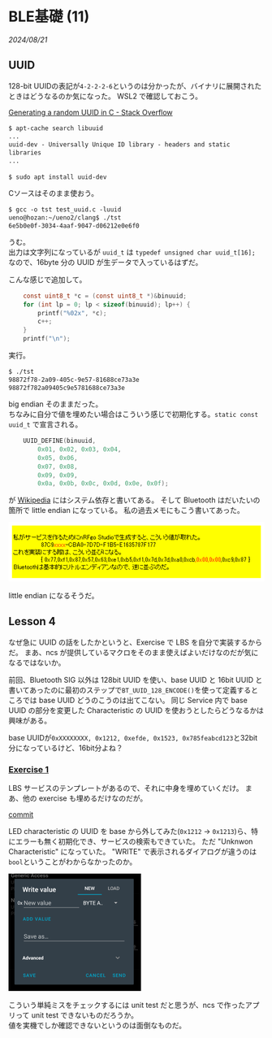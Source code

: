 # BLE基礎 (11)

<i>2024/08/21</i>

## UUID

128-bit UUIDの表記が`4-2-2-2-6`というのは分かったが、バイナリに展開されたときはどうなるのか気になった。
WSL2 で確認しておこう。

[Generating a random UUID in C - Stack Overflow](https://stackoverflow.com/questions/51053568/generating-a-random-uuid-in-c)

```console
$ apt-cache search libuuid
...
uuid-dev - Universally Unique ID library - headers and static libraries
...

$ sudo apt install uuid-dev
```

Cソースはそのまま使おう。

```console
$ gcc -o tst test_uuid.c -luuid
ueno@hozan:~/ueno2/clang$ ./tst
6e5b0e0f-3034-4aaf-9047-d06212e0e6f0
```

うむ。  
出力は文字列になっているが `uuid_t` は `typedef unsigned char uuid_t[16];` なので、16byte 分の UUID が生データで入っているはずだ。

こんな感じで追加して。

```c
    const uint8_t *c = (const uint8_t *)&binuuid;
    for (int lp = 0; lp < sizeof(binuuid); lp++) {
        printf("%02x", *c);
        c++;
    }
    printf("\n");
```

実行。

```console
$ ./tst
98872f78-2a09-405c-9e57-81688ce73a3e
98872f782a09405c9e5781688ce73a3e
```

big endian そのままだった。  
ちなみに自分で値を埋めたい場合はこういう感じで初期化する。`static const uuid_t` で宣言される。

```c
    UUID_DEFINE(binuuid,
        0x01, 0x02, 0x03, 0x04,
        0x05, 0x06,
        0x07, 0x08,
        0x09, 0x09,
        0x0a, 0x0b, 0x0c, 0x0d, 0x0e, 0x0f);
```

が [Wikipedia](https://en.wikipedia.org/wiki/Universally_unique_identifier#Encoding) にはシステム依存と書いてある。
そして Bluetooth はだいたいの箇所で little endian になっている。
私の過去メモにもこう書いてあった。

![image](20240821b-1.png)

little endian になるそうだ。

## Lesson 4 

なぜ急に UUID の話をしたかというと、Exercise で LBS を自分で実装するからだ。
まあ、ncs が提供しているマクロをそのまま使えばよいだけなのだが気になるではないか。

前回、Bluetooth SIG 以外は 128bit UUID を使い、base UUID と 16bit UUID と書いてあったのに最初のステップで`BT_UUID_128_ENCODE()`を使って定義するところでは base UUID どうのこうのは出てこない。
同じ Service 内で base UUID の部分を変更した Characteristic の UUID を使おうとしたらどうなるかは興味がある。

base UUIDが`0xXXXXXXXX, 0x1212, 0xefde, 0x1523, 0x785feabcd123`と32bit分になっているけど、16bit分よね？

### [Exercise 1](https://academy.nordicsemi.com/courses/bluetooth-low-energy-fundamentals/lessons/lesson-4-bluetooth-le-data-exchange/topic/blefund-lesson-4-exercise-1/)

LBS サービスのテンプレートがあるので、それに中身を埋めていくだけ。
まあ、他の exercise も埋めるだけなのだが。

[commit](https://github.com/hirokuma/ncs-bt-fund/commit/e9c32408bdab49725bef83710175b9631aa183b7)

LED characteristic の UUID を base から外してみた(`0x1212` → `0x1213`)ら、特にエラーも無く初期化でき、サービスの検索もできていた。
ただ "Unknwon Characteristic" になっていた。
"WRITE" で表示されるダイアログが違うのは`bool`ということがわからなかったのか。

![image](20240821b-2.png)

こういう単純ミスをチェックするには unit test だと思うが、ncs で作ったアプリって unit test できないものだろうか。  
値を実機でしか確認できないというのは面倒なものだ。
